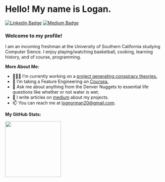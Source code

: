 # Hello! My name is Logan. 

[![Linkedin Badge](https://img.shields.io/badge/-LinkedIn-0e76a8?style=flat-square&logo=Linkedin&logoColor=white)](https://www.linkedin.com/in/logannorman/)
[![Medium Badge](https://img.shields.io/badge/medium-%2312100E.svg?&style=for-square&logo=medium&logoColor=white)](https://lognorman.medium.com/)

### Welcome to my profile!

I am an incoming freshman at the University of Southern California studying Computer Sience. I enjoy playing/watching basketball, cooking, learning history, and of course, programming.

**More About Me:**

- 👨🏻‍💻 I’m currently working on a [project generating conspiracy theories.](https://github.com/lognorman20/conspiracy_generation)
- 🚀 I’m taking a Feature Engineering on [Coursea.](https://www.coursera.org/learn/feature-engineering)
- 💬 Ask me about anything from the Denver Nuggets to essential life questions like whether or not water is wet.
- 📝 I write articles on [medium](https://lognorman.medium.com/) about my projects.
- 📫 You can reach me at lognorman20@gmail.com.


**My GitHub Stats:**
<p>
  <img height="180em" src="https://github-readme-stats.vercel.app/api?username=lognorman20&show_icons=true&hide_border=true&&count_private=true&include_all_commits=true" />
</p>
